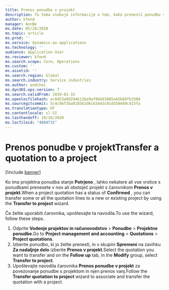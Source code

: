 ```yaml
---
title: Prenos ponudbe v projekt
description: Ta tema vsebuje informacije o tem, kako prenesti ponudbo v nov ali obstoječ projekt.
author: kfend
manager: AnnBe
ms.date: 05/28/2020
ms.topic: article
ms.prod: ''
ms.service: dynamics-ax-applications
ms.technology: ''
audience: Application User
ms.reviewer: kfend
ms.search.scope: Core, Operations
ms.custom: ''
ms.assetid: ''
ms.search.region: Global
ms.search.industry: Service industries
ms.author: andchoi
ms.dyn365.ops.version: 7
ms.search.validFrom: 2019-01-15
ms.openlocfilehash: ec0d53e9d294b12be9af9bb03885a45b68fb3388
ms.sourcegitcommit: 5c4c9bf3ba018562d6cb3443c01d550489c415fa
ms.translationtype: HT
ms.contentlocale: sl-SI
ms.lasthandoff: 10/16/2020
ms.locfileid: "4084732"
---
```

# <a name="transfer-a-quotation-to-a-project"></a><span data-ttu-id="31abb-103">Prenos ponudbe v projekt</span><span class="sxs-lookup"><span data-stu-id="31abb-103">Transfer a quotation to a project</span></span>

[!include [banner](../includes/banner.md)]

<span data-ttu-id="31abb-104">Ko ima projektna ponudba stanje **Potrjeno** , lahko nekatere ali vse vrstice s ponudbami prenesete v nov ali obstoječ projekt s čarovnikom **Prenos v projekt**.</span><span class="sxs-lookup"><span data-stu-id="31abb-104">When a project quotation has a status of **Confirmed** , you can transfer some or all the quotation lines to a new or existing project by using the **Transfer to project** wizard.</span></span> 

<span data-ttu-id="31abb-105">Če želite uporabiti čarovnika, upoštevajte ta navodila.</span><span class="sxs-lookup"><span data-stu-id="31abb-105">To use the wizard, follow these steps.</span></span>

1. <span data-ttu-id="31abb-106">Odprite **Vodenje projektov in računovodstvo** > **Ponudbe** > **Projektne ponudbe**.</span><span class="sxs-lookup"><span data-stu-id="31abb-106">Go to **Project management and accounting** > **Quotations** > **Project quotations**.</span></span>
2. <span data-ttu-id="31abb-107">Izberite ponudbo, ki jo želite prenesti, in v skupini **Spremeni** na zavihku **Za nadaljnje delo** izberite **Prenos v projekt**.</span><span class="sxs-lookup"><span data-stu-id="31abb-107">Select the quotation you want to transfer and on the **Follow up** tab, in the **Modify** group, select **Transfer to project**.</span></span>
3. <span data-ttu-id="31abb-108">Upoštevajte navodila čarovnika **Prenos ponudbe v projekt** za povezovanje ponudbe s projektom in njen prenos vanj.</span><span class="sxs-lookup"><span data-stu-id="31abb-108">Follow the **Transfer quotation to project** wizard to associate and transfer the quotation with a project.</span></span>
